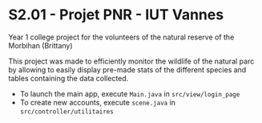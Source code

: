 # S2.01 - Projet PNR - IUT Vannes

Year 1 college project for the volunteers of the natural reserve of the Morbihan (Brittany)

This project was made to efficiently monitor the wildlife of the natural parc by allowing to easily display pre-made stats of the different species and tables containing the data collected.

- To launch the main app, execute ```Main.java``` in ```src/view/login_page```
- To create new accounts, execute ```scene.java``` in ```src/controller/utilitaires```
